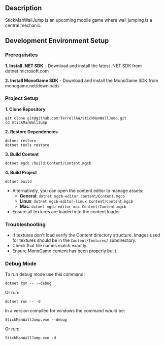 ## Description
StickManWallJump is an upcoming mobile game where wall jumping is a central mechanic.

## Development Environment Setup
### Prerequisites
**1. Install .NET SDK** - Download and install the latest .NET SDK from dotnet.microsoft.com

**2. Install MonoGame SDK** - Download and install the MonoGame SDK from monogame.net/downloads
### Project Setup
**1. Clone Repository**
```
git clone git@github.com:TerrellAW/StickManWallJump.git
cd StickManWallJump
```
**2. Restore Dependencies**
```
dotnet restore
dotnet tools restore
```
**3. Build Content**
```
dotnet mgcb /build:Content/Content.mgcb
```
**4. Build Project**
```
dotnet build
```
- Alternatively, you can open the content editor to manage assets:
  - **General**: `dotnet mgcb-editor Content/Content.mgcb`
  - **Linux**: `dotnet mgcb-editor-linux Content/Content.mgcb`
  - **Mac**: `dotnet mgcb-editor-mac Content/Content.mgcb`
- Ensure all textures are loaded into the content loader
### Troubleshooting
- If textures don't load verify the Content directory structure. Images used for textures should be in the `Content/Textures/` subdirectory.
- Check that file names match exactly.
- Ensure MonoGame content has been properly built.
### Debug Mode
To run debug mode use this command:
```
dotnet run -- --debug
```
Or run:
```
dotnet run -- -d
```
In a version compiled for windows the command would be:
```
StickManWallJump.exe --debug
```
Or run:
```
StickManWallJump.exe -d
```
